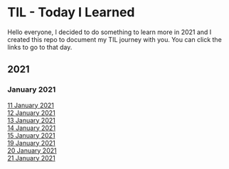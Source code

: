 # TIL - Today I Learned
Hello everyone, I decided to do something to learn more in 2021 and I created this repo to document my TIL journey with you. You can click the links to go to that day.



## 2021

### January 2021

[11 January 2021](https://kahyalar.xyz/til-11-01-2021)<br/>
[12 January 2021](https://kahyalar.xyz/til-12-01-2021)<br/>
[13 January 2021](https://kahyalar.xyz/til-13-01-2021)<br/>
[14 January 2021](https://kahyalar.xyz/til-14-01-2021)<br/>
[15 January 2021](https://kahyalar.xyz/til-15-01-2021)<br/>
[19 January 2021](https://kahyalar.xyz/til-19-01-2021)<br/>
[20 January 2021](https://kahyalar.xyz/til-20-01-2021)<br/>
[21 January 2021](https://kahyalar.xyz/til-21-01-2021)<br/>
